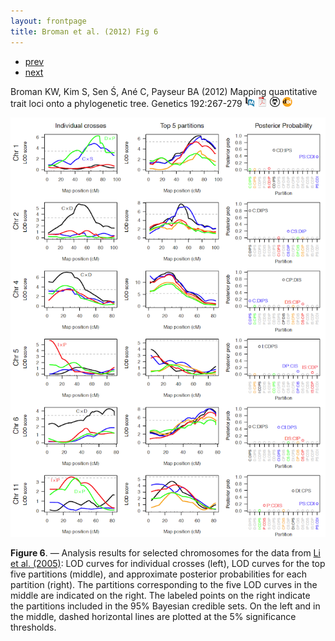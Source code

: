 ```yaml
---
layout: frontpage
title: Broman et al. (2012) Fig 6
---
```


<div class="navbar">
  <div class="navbar-inner">
      <ul class="nav">
          <li><a href="rqtlexper_fig2.html">prev</a></li>
          <li><a href="phyloqtl_fig2.html">next</a></li>
      </ul>
  </div>
</div>

Broman KW, Kim S, Sen &#346;, An&eacute; C, Payseur BA (2012) Mapping
quantitative trait loci onto a phylogenetic tree.  Genetics
192:267-279
[![PubMed](../icons16/pubmed-icon.png)](https://www.ncbi.nlm.nih.gov/pubmed/22745229)
[![pdf (1.9M)](../icons16/pdf-icon.png)](https://www.genetics.org/content/genetics/192/1/267.full.pdf)
[![source on github](../icons16/github-icon.png)](https://github.com/kbroman/phyloQTLpaper)
[![doi](../icons16/doi-icon.png)](https://doi.org/10.1534/genetics.112.142448)

![Broman et al. (2012) Fig 6](../bigpublpics/phyloqtl_fig6_lg.png)

**Figure 6**. &mdash; Analysis results for selected chromosomes for the data
from [Li et al. (2005)](https://www.ncbi.nlm.nih.gov/pubmed/15654110): LOD curves for individual crosses (left), LOD
curves for the top five partitions (middle), and approximate
posterior probabilities for each partition (right). The partitions
corresponding to the five LOD curves in the middle are indicated on
the right. The labeled points on the right indicate the partitions
included in the 95% Bayesian credible sets. On the left and in the
middle, dashed horizontal lines are plotted at the 5% significance
thresholds.
